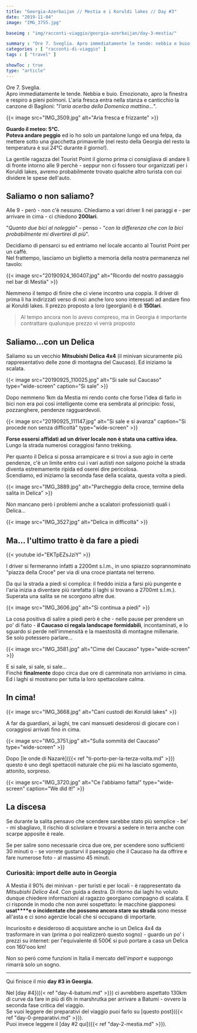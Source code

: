 ```yaml
---
title: "Georgia-Azerbaijan // Mestia e i Koruldi lakes // Day #3"
date: "2019-11-04"
image: "IMG_3755.jpg"

baseimg : "img/racconti-viaggio/georgia-azerbaijan/day-3-mestia/"

summary : "Ore 7. Sveglia. Apro immediatamente le tende: nebbia e buio. Emozionato, apro la finestra e respiro."
categories : [ "racconti-di-viaggio" ]
tags : [ "travel" ]

showToc : true
type: "article"
---
```


Ore 7. Sveglia.  
Apro immediatamente le tende. Nebbia e buio. Emozionato, apro la finestra e respiro a pieni polmoni. L'aria fresca entra nella stanza e canticchio la canzone di Baglioni: "_l'aria acerba della Domenica mattina…_".

{{< image src="IMG_3509.jpg" alt="Aria fresca e frizzante" >}}

**Guardo il meteo: 5°C.**  
**Poteva andare peggio** ed io ho solo un pantalone lungo ed una felpa, da mettere sotto una giacchetta primaverile (nel resto della Georgia del resto la temperatura è sui 24°C durante il giorno!).

La gentile ragazza del Tourist Point il giorno prima ci consigliava di andare lì di fronte intorno alle 9 perchè - seppur non ci fossero tour organizzati per i Koruldi lakes, avremo probabilmente trovato qualche altro turista con cui dividere le spese dell'auto.

## Saliamo o non saliamo?

Alle 9 - però - non c'è nessuno. Chiediamo a vari driver lì nei paraggi e - per arrivare in cima - ci chiedono **200lari**.

"_Quanto due bici al noleggio_" - penso - "_con la differenza che con la bici probabilmente mi divertirei di più_".

Decidiamo di pensarci su ed entriamo nel locale accanto al Tourist Point per un caffè.  
Nel frattempo, lasciamo un biglietto a memoria della nostra permanenza nel tavolo:

{{< image src="20190924_160407.jpg" alt="Ricordo del nostro passaggio nel bar di Mestia" >}}

Nemmeno il tempo di finire che ci viene incontro una coppia. Il driver di prima li ha indirizzati verso di noi: anche loro sono interessati ad andare fino ai Koruldi lakes. Il prezzo proposto a loro (georgiani) è di **150lari**.

> Al tempo ancora non lo avevo compreso, ma in Georgia è importante contrattare qualunque prezzo vi verrà proposto

## Saliamo...con un Delica

Saliamo su un vecchio **Mitsubishi Delica 4x4** (il minivan sicuramente più rappresentativo delle zone di montagna del Caucaso). Ed iniziamo la scalata.

{{< image src="20190925_110025.jpg" alt="Si sale sul Caucaso" type="wide-screen" caption="Si sale" >}}

Dopo nemmeno 1km da Mestia mi rendo conto che forse l'idea di farlo in bici non era poi così intelligente come era sembrata al principio: fossi, pozzanghere, pendenze ragguardevoli.

{{< image src="20190925_111147.jpg" alt="Si sale e si avanza" caption="Si procede non senza difficoltà" type="wide-screen" >}}

**Forse essersi affidati ad un driver locale non è stata una cattiva idea.**  
Lungo la strada numerosi coraggiosi fanno trekking.

Per quanto il Delica si possa arrampicare e si trovi a suo agio in certe pendenze, c'è un limite entro cui i vari autisti non salgono poiché la strada diventa estremamente ripida ed oserei dire pericolosa.  
Scendiamo, ed iniziamo la seconda fase della scalata, questa volta a piedi.

{{< image src="IMG_3889.jpg" alt="Parcheggio della croce, termine della salita in Delica" >}}

Non mancano però i problemi anche a scalatori professionisti quali i Delica...

{{< image src="IMG_3527.jpg" alt="Delica in difficoltà" >}}

## Ma... l'ultimo tratto è da fare a piedi

{{< youtube id="EKTpEZsJziY" >}}

I driver si fermeranno infatti a 2200mt s.l.m., in uno spiazzo soprannominato "piazza della Croce" per via di una croce piantata nel terreno.

Da qui la strada a piedi si complica: il freddo inizia a farsi più pungente e l'aria inizia a diventare più rarefatta (i laghi si trovano a 2700mt s.l.m.).  
Superata una salita se ne scorgono altre due.

{{< image src="IMG_3606.jpg" alt="Si continua a piedi" >}}

La cosa positiva di salire a piedi però è che - nelle pause per prendere un po' di fiato - **il Caucaso ci regala landscape formidabili**, incontaminati, e lo sguardo si perde nell'immensità e la maestosità di montagne millenarie.  
Se solo potessero parlare...

{{< image src="IMG_3581.jpg" alt="Cime del Caucaso" type="wide-screen" >}}

E si sale, si sale, si sale...  
Finchè **finalmente** dopo circa due ore di camminata non arriviamo in cima. Ed i laghi si mostrano per tutta la loro spettacolare calma.

## In cima!

{{< image src="IMG_3668.jpg" alt="Cani custodi dei Koruldi lakes" >}}

A far da guardiani, ai laghi, tre cani mansueti desiderosi di giocare con i coraggiosi arrivati fino in cima.  

{{< image src="IMG_3751.jpg" alt="Sulla sommità del Caucaso" type="wide-screen" >}}

Dopo [le onde di Nazarè]({{< ref "ti-porto-per-la-terza-volta.md" >}}) questo è uno degli spettacoli naturale che più mi ha lasciato sgomento, attonito, sorpreso.

{{< image src="IMG_3720.jpg" alt="Ce l'abbiamo fatta!" type="wide-screen" caption="We did it!" >}}

## La discesa

Se durante la salita pensavo che scendere sarebbe stato più semplice - be' - mi sbagliavo, Il rischio di scivolare e trovarsi a sedere in terra anche con scarpe apposite è reale.

Se per salire sono necessarie circa due ore, per scendere sono sufficienti 30 minuti o - se vorrete gustarvi il paesaggio che il Caucaso ha da offrire e fare numerose foto - al massimo 45 minuti.

### Curiosità: import delle auto in Georgia

A Mestia il 90% dei minivan - per turisti e per locali - è rappresentato da _Mitsubishi Delica 4x4_. Con guida a destra. Di ritorno dai laghi ho voluto dunque chiedere informazioni al ragazzo georgiano compagno di scalata. E ci risponde in modo che non avrei sospettato: le macchine giapponesi **usat****e o incidentate che possono ancora stare su strada** sono messe all'asta e ci sono agenzie locali che si occupano di importarle.

Incuriosito e desideroso di acquistare anche io un Delica 4x4 da trasformare in van (prima o poi realizzerò questo sogno) - guardo un po' i prezzi su internet: per l'equivalente di 500€ si può portare a casa un Delica con 160'ooo km!

Non so però come funzioni in Italia il mercato dell'_import_ e suppongo rimarrà solo un sogno.

* * *

Qui finisce il mio **day #3 in Georgia.**

Nel [day #4]({{< ref "day-4-batumi.md" >}}) ci avrebbero aspettato 130km di curve da fare in più di 6h in marshrutka per arrivare a Batumi - ovvero la seconda fase critica del viaggio.  
Se vuoi leggere dei preparativi del viaggio puoi farlo su [questo post]({{< ref "day-0-preparativi.md" >}}).  
Puoi invece leggere il [day #2 qui]({{< ref "day-2-mestia.md" >}}).